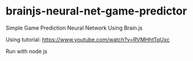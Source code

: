 # brainjs-neural-net-game-predictor

Simple Game Prediction Neural Network Using Brain.js


Using tutorial: https://www.youtube.com/watch?v=RVMHhtTqUxc

Run with node js
